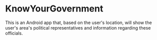 # KnowYourGovernment
This is an Android app that, based on the user's location, will show the user's area's political representatives and information regarding these officials.

